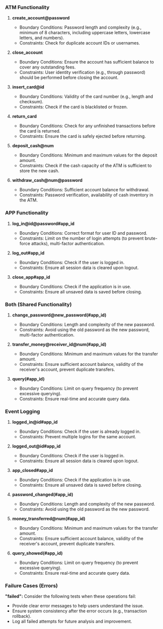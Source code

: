 ### ATM Functionality

1. **create_account@password**
    - Boundary Conditions: Password length and complexity (e.g., minimum of 8 characters, including uppercase letters, lowercase letters, and numbers).
    - Constraints: Check for duplicate account IDs or usernames.

2. **close_account**
    - Boundary Conditions: Ensure the account has sufficient balance to cover any outstanding fees.
    - Constraints: User identity verification (e.g., through password) should be performed before closing the account.

3. **insert_card@id**
    - Boundary Conditions: Validity of the card number (e.g., length and checksum).
    - Constraints: Check if the card is blacklisted or frozen.

4. **return_card**
    - Boundary Conditions: Check for any unfinished transactions before the card is returned.
    - Constraints: Ensure the card is safely ejected before returning.

5. **deposit_cash@num**
    - Boundary Conditions: Minimum and maximum values for the deposit amount.
    - Constraints: Check if the cash capacity of the ATM is sufficient to store the new cash.

6. **withdraw_cash@num@password**
    - Boundary Conditions: Sufficient account balance for withdrawal.
    - Constraints: Password verification, availability of cash inventory in the ATM.

### APP Functionality

1. **log_in@id@password#app_id**
    - Boundary Conditions: Correct format for user ID and password.
    - Constraints: Limit on the number of login attempts (to prevent brute-force attacks), multi-factor authentication.

2. **log_out#app_id**
    - Boundary Conditions: Check if the user is logged in.
    - Constraints: Ensure all session data is cleared upon logout.

3. **close_app#app_id**
    - Boundary Conditions: Check if the application is in use.
    - Constraints: Ensure all unsaved data is saved before closing.

### Both (Shared Functionality)

1. **change_password@new_password(#app_id)**
    - Boundary Conditions: Length and complexity of the new password.
    - Constraints: Avoid using the old password as the new password, multi-factor authentication.

2. **transfer_money@receiver_id@num(#app_id)**
    - Boundary Conditions: Minimum and maximum values for the transfer amount.
    - Constraints: Ensure sufficient account balance, validity of the receiver's account, prevent duplicate transfers.

3. **query(#app_id)**
    - Boundary Conditions: Limit on query frequency (to prevent excessive querying).
    - Constraints: Ensure real-time and accurate query data.

### Event Logging

1. **logged_in@id#app_id**
    - Boundary Conditions: Check if the user is already logged in.
    - Constraints: Prevent multiple logins for the same account.

2. **logged_out@id#app_id**
    - Boundary Conditions: Check if the user is logged in.
    - Constraints: Ensure all session data is cleared upon logout.

3. **app_closed#app_id**
    - Boundary Conditions: Check if the application is in use.
    - Constraints: Ensure all unsaved data is saved before closing.

4. **password_changed(#app_id)**
    - Boundary Conditions: Length and complexity of the new password.
    - Constraints: Avoid using the old password as the new password.

5. **money_transferred@num(#app_id)**
    - Boundary Conditions: Minimum and maximum values for the transfer amount.
    - Constraints: Ensure sufficient account balance, validity of the receiver's account, prevent duplicate transfers.

6. **query_showed(#app_id)**
    - Boundary Conditions: Limit on query frequency (to prevent excessive querying).
    - Constraints: Ensure real-time and accurate query data.

### Failure Cases (Errors)

**"failed":** Consider the following tests when these operations fail:
- Provide clear error messages to help users understand the issue.
- Ensure system consistency after the error occurs (e.g., transaction rollback).
- Log all failed attempts for future analysis and improvement.

